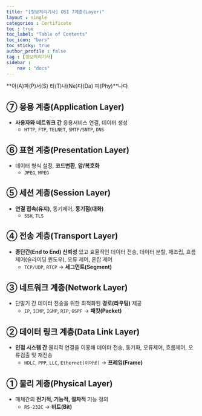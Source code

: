 ```yaml
---
title: "[정보처리기사] OSI 7계층(Layer)"
layout : single
categories : Certificate
toc : true
toc_label: "Table of Contents"
toc_icon: "bars"
toc_sticky: true
author_profile : false
tag : [정보처리기사]
sidebar :
    nav : "docs"
---
```


**아(A)파(P)서(S) 티(T)내(Ne)다(Da) 피(Phy)**나다

## ⑦ 응용 계층(Application Layer)
- **사용자와 네트워크 간** 응용서비스 연결, 데이터 생성
  - `HTTP`, `FTP`, `TELNET`, `SMTP/SNTP`, `DNS`

## ⑥ 표현 계층(Presentation Layer)
- 데이터 형식 설정, **코드변환**, **암/복호화**
  - `JPEG`, `MPEG`

## ⑤ 세션 계층(Session Layer)
- **연결 접속(유지)**, 동기제어, **동기점(대화)**
  - `SSH`, `TLS`

## ④ 전송 계층(Transport Layer)
- **종단간(End to End) 신뢰성** 있고 효율적인 데이터 전송, 데이터 분할, 재조립, 흐름 제어(슬라이딩 윈도우), 오류 제어, 혼잡 제어
  - `TCP/UDP`, `RTCP` → **세그먼트(Segment)**

## ③ 네트워크 계층(Network Layer)
- 단말기 간 데이터 전송을 위한 최적화된 **경로(라우팅)** 제공
  - `IP`, `ICMP`, `IGMP`, `RIP`, `OSPF` → **패킷(Packet)**

## ② 데이터 링크 계층(Data Link Layer)
- **인접 시스템 간** 물리적 연결을 이횽해 데이터 전송, 동기화, 오류제어, 흐름제어, 오류검출 및 재전송
  - `HDLC`, `PPP`, `LLC`, `Ethernet(이더넷)` → **프레임(Frame)**

## ① 물리 계층(Physical Layer)
- 매체간의 **전기적, 기능적, 절차적** 기능 정의
  - `RS-232C` → **비트(Bit)**
